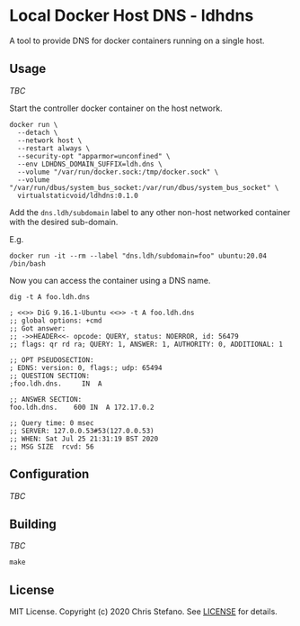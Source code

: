# Local Docker Host DNS - ldhdns

A tool to provide DNS for docker containers running on a single host.

## Usage

_TBC_

Start the controller docker container on the host network.

```
docker run \
  --detach \
  --network host \
  --restart always \
  --security-opt "apparmor=unconfined" \
  --env LDHDNS_DOMAIN_SUFFIX=ldh.dns \
  --volume "/var/run/docker.sock:/tmp/docker.sock" \
  --volume "/var/run/dbus/system_bus_socket:/var/run/dbus/system_bus_socket" \
  virtualstaticvoid/ldhdns:0.1.0
```

Add the `dns.ldh/subdomain` label to any other non-host networked container with the desired sub-domain.

E.g.

```
docker run -it --rm --label "dns.ldh/subdomain=foo" ubuntu:20.04 /bin/bash
```

Now you can access the container using a DNS name.

```
dig -t A foo.ldh.dns

; <<>> DiG 9.16.1-Ubuntu <<>> -t A foo.ldh.dns
;; global options: +cmd
;; Got answer:
;; ->>HEADER<<- opcode: QUERY, status: NOERROR, id: 56479
;; flags: qr rd ra; QUERY: 1, ANSWER: 1, AUTHORITY: 0, ADDITIONAL: 1

;; OPT PSEUDOSECTION:
; EDNS: version: 0, flags:; udp: 65494
;; QUESTION SECTION:
;foo.ldh.dns.     IN  A

;; ANSWER SECTION:
foo.ldh.dns.    600 IN  A 172.17.0.2

;; Query time: 0 msec
;; SERVER: 127.0.0.53#53(127.0.0.53)
;; WHEN: Sat Jul 25 21:31:19 BST 2020
;; MSG SIZE  rcvd: 56
```

## Configuration

_TBC_

## Building

_TBC_

```
make
```

## License

MIT License. Copyright (c) 2020 Chris Stefano. See [LICENSE](LICENSE) for details.
